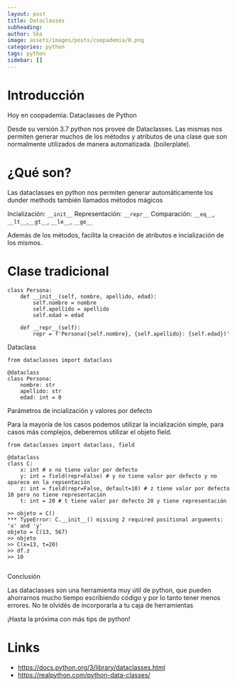 ```yaml
---
layout: post
title: Dataclasses
subheading: 
author: Ska
image: assets/images/posts/coopademia/0.png
categories: python
tags: python
sidebar: []
---
```


# Introducción
Hoy en coopademia: Dataclasses de Python

Desde su versión 3.7 python nos provee de Dataclasses. Las mismas nos permiten generar muchos de los métodos y atributos de una clase que son normalmente utilizados de manera automatizada. (boilerplate).

# ¿Qué son?

Las dataclasses en python nos permiten generar automáticamente los dunder methods también llamados métodos mágicos 

Incialización: ```__init__```
Representación: ```__repr__```
Comparación: ```__eq__```, ```__lt__```,```__gt__```, ```__le__```, ```__ge__```

Además de los métodos, facilita la creación de atributos e incialización de los mismos.

# Clase tradicional

```
class Persona:
    def __init__(self, nombre, apellido, edad):
        self.nombre = nombre
        self.apellido = apellido
        self.edad = edad

    def __repr__(self):
        repr = f'Persona({self.nombre}, {self.apellido}: {self.edad})'
```     
Dataclass

```
from dataclasses import dataclass

@dataclass
class Persona:
    nombre: str     
    apellido: str    
    edad: int = 0

```     

Parámetros de incialización y valores por defecto

Para la mayoría de los casos podemos utilizar la incialización simple, para casos más complejos, deberemos utilizar el objeto field.

```
from dataclasses import dataclass, field

@dataclass
class C:
    x: int # x no tiene valor por defecto
    y: int = field(repr=False) # y no tiene valor por defecto y no aparece en la repsentación
    z: int = field(repr=False, default=10) # z tiene valor por defecto 10 pero no tiene representación
    t: int = 20 # t tiene valor por defecto 20 y tiene representación

>> objeto = C()
*** TypeError: C.__init__() missing 2 required positional arguments: 'x' and 'y'
objeto = C(13, 567)
>> objeto
>> C(x=13, t=20)
>> df.z
>> 10
    
```
Conclusión

Las dataclasses son una herramienta muy útil de python, que pueden ahorrarnos mucho tiempo escribiendo código y por lo tanto tener menos errores. No te olvidés de incorporarla a tu caja de herramientas

¡Hasta la próxima con más tips de python!

# Links

- https://docs.python.org/3/library/dataclasses.html
- https://realpython.com/python-data-classes/
